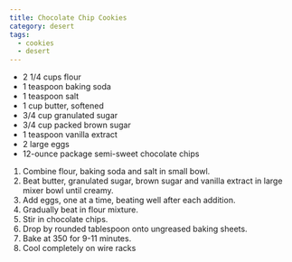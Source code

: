 ```yaml
---
title: Chocolate Chip Cookies
category: desert
tags:
  - cookies
  - desert
---
```


- 2 1/4 cups flour
- 1 teaspoon baking soda
- 1 teaspoon salt
- 1 cup butter, softened
- 3/4 cup granulated sugar
- 3/4 cup packed brown sugar
- 1 teaspoon vanilla extract
- 2 large eggs
- 12-ounce package semi-sweet chocolate chips

1. Combine flour, baking soda and salt in small bowl.
1. Beat butter, granulated sugar, brown sugar and vanilla extract in large mixer bowl until creamy.
1. Add eggs, one at a time, beating well after each addition.
1. Gradually beat in flour mixture.
1. Stir in chocolate chips.
1. Drop by rounded tablespoon onto ungreased baking sheets.
1. Bake at 350 for 9-11 minutes.
1. Cool completely on wire racks
